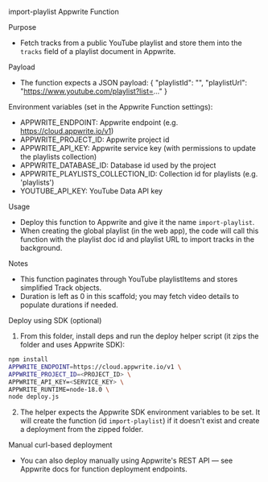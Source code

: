 import-playlist Appwrite Function

Purpose
- Fetch tracks from a public YouTube playlist and store them into the `tracks` field of a playlist document in Appwrite.

Payload
- The function expects a JSON payload:
  {
    "playlistId": "<playlist document id in Appwrite>",
    "playlistUrl": "https://www.youtube.com/playlist?list=..."
  }

Environment variables (set in the Appwrite Function settings):
- APPWRITE_ENDPOINT: Appwrite endpoint (e.g. https://cloud.appwrite.io/v1)
- APPWRITE_PROJECT_ID: Appwrite project id
- APPWRITE_API_KEY: Appwrite service key (with permissions to update the playlists collection)
- APPWRITE_DATABASE_ID: Database id used by the project
- APPWRITE_PLAYLISTS_COLLECTION_ID: Collection id for playlists (e.g. 'playlists')
- YOUTUBE_API_KEY: YouTube Data API key

Usage
- Deploy this function to Appwrite and give it the name `import-playlist`.
- When creating the global playlist (in the web app), the code will call this function with the playlist doc id and playlist URL to import tracks in the background.

Notes
- This function paginates through YouTube playlistItems and stores simplified Track objects.
- Duration is left as 0 in this scaffold; you may fetch video details to populate durations if needed.

Deploy using SDK (optional)
1. From this folder, install deps and run the deploy helper script (it zips the folder and uses Appwrite SDK):

```bash
npm install
APPWRITE_ENDPOINT=https://cloud.appwrite.io/v1 \
APPWRITE_PROJECT_ID=<PROJECT_ID> \
APPWRITE_API_KEY=<SERVICE_KEY> \
APPWRITE_RUNTIME=node-18.0 \
node deploy.js
```

2. The helper expects the Appwrite SDK environment variables to be set. It will create the function (id `import-playlist`) if it doesn't exist and create a deployment from the zipped folder.

Manual curl-based deployment
- You can also deploy manually using Appwrite's REST API — see Appwrite docs for function deployment endpoints.

